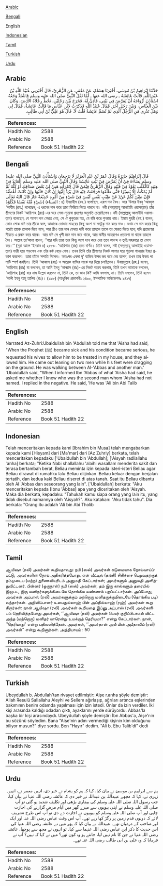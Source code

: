 [Arabic](#arabic)

[Bengali](#bengali)

[English](#english)

[Indonesian](#indonesian)

[Tamil](#tamil)

[Turkish](#turkish)

[Urdu](#urdu)

## Arabic


<div dir="rtl" lang="ar" style={{fontSize:'larger',backgroundColor:'#f8f9fa',padding:20}}>
حَدَّثَنَا إِبْرَاهِيمُ بْنُ مُوسَى، أَخْبَرَنَا هِشَامٌ، عَنْ مَعْمَرٍ، عَنِ الزُّهْرِيِّ، قَالَ أَخْبَرَنِي عُبَيْدُ اللَّهِ بْنُ عَبْدِ اللَّهِ، قَالَتْ عَائِشَةُ ـ رضى الله عنها ـ لَمَّا ثَقُلَ النَّبِيُّ صلى الله عليه وسلم فَاشْتَدَّ وَجَعُهُ اسْتَأْذَنَ أَزْوَاجَهُ أَنْ يُمَرَّضَ فِي بَيْتِي، فَأَذِنَّ لَهُ، فَخَرَجَ بَيْنَ رَجُلَيْنِ، تَخُطُّ رِجْلاَهُ الأَرْضَ، وَكَانَ بَيْنَ الْعَبَّاسِ، وَبَيْنَ رَجُلٍ آخَرَ‏.‏ فَقَالَ عُبَيْدُ اللَّهِ فَذَكَرْتُ لاِبْنِ عَبَّاسٍ مَا قَالَتْ عَائِشَةُ، فَقَالَ لِي وَهَلْ تَدْرِي مَنِ الرَّجُلُ الَّذِي لَمْ تُسَمِّ عَائِشَةُ قُلْتُ لاَ‏.‏ قَالَ هُوَ عَلِيُّ بْنُ أَبِي طَالِبٍ‏.‏
</div>
<div style={{backgroundColor:'#f8f9fa',padding:20, marginBottom: 10}}><table> <thead> <tr> <th>References:</th> <th></th> </tr> </thead> <tbody><tr><td>Hadith No</td><td>2588</td></tr><tr><td>Arabic No</td><td>2588</td></tr><tr><td>Reference</td><td>Book 51 Hadith 22</td></tr></tbody></table></div>

## Bengali


<div dir="ltr" lang="bn" style={{fontSize:'larger',backgroundColor:'#f8f9fa',padding:20}}>
(قَالَ إِبْرَاهِيْمُ جَائِزَةٌ وَقَالَ عُمَرُ بْنُ عَبْدِ الْعَزِيْزِ لَا يَرْجِعَانِ وَاسْتَأْذَنَ النَّبِيُّ صلى الله عليه وسلم نِسَاءَهُ فِيْ أَنْ يُمَرَّضَ فِيْ بَيْتِ عَائِشَةَ وَقَالَ النَّبِيُّ صلى الله عليه وسلم الْعَائِدُ فِيْ هِبَتِهِ كَالْكَلْبِ يَعُوْدُ فِيْ قَيْئِهِ وَقَالَ الزُّهْرِيُّ فِيْمَنْ قَالَ لِامْرَأَتِهِ هَبِيْ لِيْ بَعْضَ صَدَاقِكِ أَوْ كُلَّهُ ثُمَّ لَمْ يَمْكُثْ إِلَّا يَسِيْرًا حَتَّى طَلَّقَهَا فَرَجَعَتْ فِيْهِ قَالَ يَرُدُّ إِلَيْهَا إِنْ كَانَ خَلَبَهَا وَإِنْ كَانَتْ أَعْطَتْهُ عَنْ طِيْبِ نَفْسٍ لَيْسَ فِيْ شَيْءٍ مِنْ أَمْرِهِ خَدِيْعَةٌ جَازَ قَالَ اللهُ تَعَالَى )فَإِنْ طِبْنَ لَكُمْ عَنْ شَيْءٍ مِّنْهُ نَفْسًا فَكُلُوْهُ( (النساء : ৪) ইবরাহীম (রহ.) বলেছেন, এরূপ দান বৈধ। আর ‘উমার ইবনু ‘আবদুল ‘আযীয (রহ.) বলেছেন, এ ধরনের দান করে তারা ফিরিয়ে নিতে পারবে না। নবী (সাল্লাল্লাহু আলাইহি ওয়াসাল্লাম) তাঁর স্ত্রীগণের নিকট ‘আয়িশাহ (রাঃ)-এর ঘরে সেবা-শুশ্রুষা গ্রহণের অনুমতি চেয়েছিলেন। নবী (সাল্লাল্লাহু আলাইহি ওয়াসাল্লাম) বলেছেন, যে আপন দান ফেরত নেয়, সে ঐ কুকুরের মত, যে বমি করে পুনরায় খায়। ইমাম যুহরী (রহ.) বলেন, কোন লোক যদি তার স্ত্রীকে বলে, আমাকে তোমার মাহরের কিছু অংশ বা সবটুকু দান করে দাও। অথচ সে দান করার কিছু পরেই তাকে তালাক দিয়ে বসে, আর স্ত্রীও তার দান ফেরত দাবী করে তাহলে তাকে তা ফেরত দিতে হবে; যদি প্রতারণার নীয়তে এ রকম করে থাকে। আর যদি সে খুশী মনে দান করে থাকে, আর স্বামীর আচরণেও প্রতারণা না থাকে তাহলে বৈধ। আল্লাহ তা‘আলা বলেন, ‘‘পরে যদি তারা তার কিছু অংশ দান করে দেয় তবে আনন্দ ও তৃপ্তি সহকারে তা ভোগ কর।’’ (সূরা আলে ‘ইমরান ৪) ২৫৮৮. ‘আয়িশাহ (রাঃ) হতে বর্ণিত। তিনি বলেন, নবী (সাল্লাল্লাহু আলাইহি ওয়াসাল্লাম) ভারী হয়ে পড়লেন এবং তাঁর কষ্ট বেড়ে গেল। তখন তিনি তাঁর স্ত্রীগণের নিকট আমার ঘরে শুশ্রুষা পাওয়ার ইচ্ছা প্রকাশ করলেন। তারা তাঁকে সম্মতি দিলেন। অতঃপর একদা দু’ ব্যক্তির উপর ভর করে বের হলেন, তখন তার উভয় পা মাটি স্পর্শ করছিল। তিনি ‘আব্বাস (রাঃ) ও আরেক ব্যক্তির মাঝে ভর দিয়ে চলছিলেন। উবায়দুল্লাহ (রহ.) বলেন, ‘আয়িশাহ (রাঃ) যা বললেন, তা আমি ইবনু ‘আব্বাস (রাঃ)-এর নিকট আরয করলাম, তিনি তখন আমাকে বললেন, ‘আয়িশাহ (রাঃ) যার নাম উল্লেখ করলেন না, তিনি কে, তা জান কি? আমি বললাম, না। তিনি বললেন, তিনি হলেন ‘আলী ইবনু আবূ তালিব (রাঃ)। (১৯৮) (আধুনিক প্রকাশনীঃ ২৪০০, ইসলামিক ফাউন্ডেশনঃ ২৪১৭)
</div>
<div style={{backgroundColor:'#f8f9fa',padding:20, marginBottom: 10}}><table> <thead> <tr> <th>References:</th> <th></th> </tr> </thead> <tbody><tr><td>Hadith No</td><td>2588</td></tr><tr><td>Arabic No</td><td>2588</td></tr><tr><td>Reference</td><td>Book 51 Hadith 22</td></tr></tbody></table></div>

## English


<div dir="ltr" lang="en" style={{fontSize:'larger',backgroundColor:'#f8f9fa',padding:20}}>
Narrated Az-Zuhri:Ubaidullah bin 'Abdullah told me that 'Aisha had said, "When the Prophet (ﷺ) became sick and his condition became serious, he requested his wives to allow him to be treated in my house, and they allowed him. He came out leaning on two men while his feet were dragging on the ground. He was walking between Al-'Abbas and another man." 'Ubaidullah said, "When I informed Ibn 'Abbas of what 'Aisha had said, he asked me whether I knew who was the second man whom 'Aisha had not named. I replied in the negative. He said, 'He was 'Ali bin Abi Talib
</div>
<div style={{backgroundColor:'#f8f9fa',padding:20, marginBottom: 10}}><table> <thead> <tr> <th>References:</th> <th></th> </tr> </thead> <tbody><tr><td>Hadith No</td><td>2588</td></tr><tr><td>Arabic No</td><td>2588</td></tr><tr><td>Reference</td><td>Book 51 Hadith 22</td></tr></tbody></table></div>

## Indonesian


<div dir="ltr" lang="id" style={{fontSize:'larger',backgroundColor:'#f8f9fa',padding:20}}>
Telah menceritakan kepada kami [Ibrahim bin Musa] telah mengabarkan kepada kami [Hisyam] dari [Ma'mar] dari [Az Zuhriy] berkata, telah menceritakan kepadaku ['Ubaidullah bin 'Abdullah]; ['Aisyah radliallahu 'anha] berkata; "Ketika Nabi shallallahu 'alaihi wasallam menderita sakit dan terasa bertambah berat, Beliau meminta izin kepada isteri-isteri Beliau agar Beliau dirawat di rumahku lalu Beliau diijinkan. Beliau keluar dengan berjalan tertatih, dan kedua kaki Beliau diseret di atas tanah. Saat itu Beliau dibantu oleh Al 'Abbas dan seseorang yang lain". ['Ubaidullah] berkata: "Aku menceritakan kepada [Ibnu 'Abbas] apa yang diceritakan oleh 'Aisyah. Maka dia berkata, kepadaku: "Tahukah kamu siapa orang yang lain itu, yang tidak disebut namannya oleh 'Aisyah?". Aku katakan: "Aku tidak tahu". Dia berkata: "Orang itu adalah 'Ali bin Abi Tholib
</div>
<div style={{backgroundColor:'#f8f9fa',padding:20, marginBottom: 10}}><table> <thead> <tr> <th>References:</th> <th></th> </tr> </thead> <tbody><tr><td>Hadith No</td><td>2588</td></tr><tr><td>Arabic No</td><td>2588</td></tr><tr><td>Reference</td><td>Book 51 Hadith 22</td></tr></tbody></table></div>

## Tamil


<div dir="ltr" lang="ta" style={{fontSize:'larger',backgroundColor:'#f8f9fa',padding:20}}>
ஆயிஷா (ரலி) அவர்கள் கூறியதாவது: நபி (ஸல்) அவர்கள் கடுமையாக நோய்வாய்ப்பட்டு, அவர்களின் நோய் அதிகரித்தபோது, என் வீட்டில் (தங்கி) சிகிச்சை பெறுவதற்குத் தம்முடைய (மற்ற) துணைவியரிடம் அனுமதி கேட்டார்கள்; அவர்களும் அனுமதி அளித்துவிட்டனர். பின்னர் (ஒருநாள்) நபி (ஸல்) அவர்கள், தம் இரு கால்களும் தரையில் இழுபட, இரு மனிதர்களுக்கிடையே தொங்கிய வண்ணம் புறப்பட்டார்கள். அப்போது, அவர்கள் அப்பாஸ் (ரலி) அவர்களுக்கும் மற்றொரு மனிதருக்குமிடையே (தொங்கிய படி) வந்தார்கள். அறிவிப்பாளர் உபைதுல்லாஹ் பின் அப்தில்லாஹ் (ரஹ்) அவர்கள் கூறு கிறார்கள்: நான் ஆயிஷா (ரலி) அவர்கள் கூறியதை இப்னு அப்பாஸ் (ரலி) அவர்களிடம் தெரிவித்தபோது அவர்கள், ‘‘ஆயிஷா (ரலி) அவர்கள் பெயர் குறிப்பிடாமல் விட்ட அந்த (மற்றொரு) மனிதர் யாரென்று உமக்குத் தெரியுமா?” என்று கேட்டார்கள். நான், ‘‘தெரியாது” என்று பதிலளித்தேன். அவர்கள், ‘‘அவர்தான் அலீ பின் அபீதாலிப் (ரலி) அவர்கள்” என்று கூறினார்கள். அத்தியாயம் : 50
</div>
<div style={{backgroundColor:'#f8f9fa',padding:20, marginBottom: 10}}><table> <thead> <tr> <th>References:</th> <th></th> </tr> </thead> <tbody><tr><td>Hadith No</td><td>2588</td></tr><tr><td>Arabic No</td><td>2588</td></tr><tr><td>Reference</td><td>Book 51 Hadith 22</td></tr></tbody></table></div>

## Turkish


<div dir="ltr" lang="tr" style={{fontSize:'larger',backgroundColor:'#f8f9fa',padding:20}}>
Ubeydullah b. Abdullah'tan rivayet edilmiştir: Aişe r.anha şöyle demiştir: Allah Resulü Sallallahu Aleyhi ve Sellem ağırlaşıp, ağrıları artınca eşlerinden bakımının benim odamda yapılması için izin istedi. Onlar da izin verdiler. İki kişi arasında kaldığı odadan çıktı, ayaklarını yerde sürüyordu. Abbas'la başka bir kişi arasındaydı. Ubeydullah şöyle demiştir: İbn Abbas'a, Aişe'nin bu sözünü söyledim. Bana "Aişe'nin adını vermediği kişinin kim olduğunu biliyor musun?" diye sordu. Ben "Hayır" dedim. "Ali b. Ebu Talib'di" dedi
</div>
<div style={{backgroundColor:'#f8f9fa',padding:20, marginBottom: 10}}><table> <thead> <tr> <th>References:</th> <th></th> </tr> </thead> <tbody><tr><td>Hadith No</td><td>2588</td></tr><tr><td>Arabic No</td><td>2588</td></tr><tr><td>Reference</td><td>Book 51 Hadith 22</td></tr></tbody></table></div>

## Urdu


<div dir="rtl" lang="ur" style={{fontSize:'larger',backgroundColor:'#f8f9fa',padding:20}}>
ہم سے ابراہیم بن موسیٰ نے بیان کیا، کہا کہ ہم کو ہشام نے خبر دی، انہیں معمر نے، انہیں زہری نے، کہا کہ مجھے عبیداللہ بن عبداللہ نے خبر دی کہ عائشہ رضی اللہ عنہا نے بیان کیا، جب رسول اللہ صلی اللہ علیہ وسلم کی بیماری بڑھی اور تکلیف شدید ہو گئی تو آپ صلی اللہ علیہ وسلم نے اپنی بیویوں سے میرے گھر میں ایام مرض گزارنے کی اجازت چاہی اور آپ صلی اللہ علیہ وسلم کو بیویوں نے اجازت دے دی تو آپ اس طرح تشریف لائے کہ دونوں قدم زمین پر رگڑ کھا رہے تھے۔ آپ اس وقت عباس رضی اللہ عنہ اور ایک اور صاحب کے درمیان تھے۔ عبیداللہ نے بیان کیا کہ پھر میں نے عائشہ رضی اللہ عنہا کی اس حدیث کا ذکر ابن عباس رضی اللہ عنہما سے کیا۔ تو انہوں نے مجھ سے پوچھا، عائشہ رضی اللہ عنہا نے جن کا نام نہیں لیا، جانتے ہو وہ کون تھے؟ میں نے کہا کہ نہیں؟ آپ نے فرمایا کہ وہ علی بن ابی طالب رضی اللہ عنہ تھے۔
</div>
<div style={{backgroundColor:'#f8f9fa',padding:20, marginBottom: 10}}><table> <thead> <tr> <th>References:</th> <th></th> </tr> </thead> <tbody><tr><td>Hadith No</td><td>2588</td></tr><tr><td>Arabic No</td><td>2588</td></tr><tr><td>Reference</td><td>Book 51 Hadith 22</td></tr></tbody></table></div>